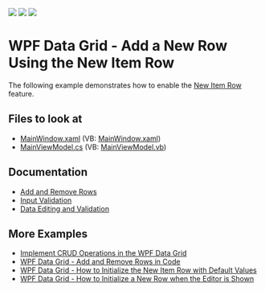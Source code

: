 <!-- default badges list -->
![](https://img.shields.io/endpoint?url=https://codecentral.devexpress.com/api/v1/VersionRange/128647934/22.2.2%2B)
[![](https://img.shields.io/badge/Open_in_DevExpress_Support_Center-FF7200?style=flat-square&logo=DevExpress&logoColor=white)](https://supportcenter.devexpress.com/ticket/details/E1025)
[![](https://img.shields.io/badge/📖_How_to_use_DevExpress_Examples-e9f6fc?style=flat-square)](https://docs.devexpress.com/GeneralInformation/403183)
<!-- default badges end -->
# WPF Data Grid - Add a New Row Using the New Item Row

The following example demonstrates how to enable the [New Item Row](http://docs.devexpress.com/WPF/6258/controls-and-libraries/data-grid/visual-elements/common-elements/new-item-row) feature.

<!-- default file list -->

## Files to look at

* [MainWindow.xaml](./CS/MainWindow.xaml) (VB: [MainWindow.xaml](./VB/MainWindow.xaml))
* [MainViewModel.cs](./CS/MainViewModel.cs) (VB: [MainViewModel.vb](./VB/MainViewModel.vb))

<!-- default file list end -->

## Documentation

* [Add and Remove Rows](http://docs.devexpress.com/WPF/6123/controls-and-libraries/data-grid/data-editing-and-validation/add-and-remove-rows)
* [Input Validation](http://docs.devexpress.com/WPF/7358/controls-and-libraries/data-grid/data-editing-and-validation/input-validation)
* [Data Editing and Validation](http://docs.devexpress.com/WPF/6108/controls-and-libraries/data-grid/data-editing-and-validation)

## More Examples

* [Implement CRUD Operations in the WPF Data Grid](https://github.com/DevExpress-Examples/how-to-implement-crud-operations)
* [WPF Data Grid - Add and Remove Rows in Code](https://github.com/DevExpress-Examples/how-to-add-and-remove-rows-in-code)
* [WPF Data Grid - How to Initialize the New Item Row with Default Values](https://github.com/DevExpress-Examples/how-to-initialize-the-new-item-row-with-default-values-e1569)
* [WPF Data Grid - How to Initialize a New Row when the Editor is Shown](https://github.com/DevExpress-Examples/how-to-initialize-a-new-row-when-only-the-editor-is-shown-e1817)
